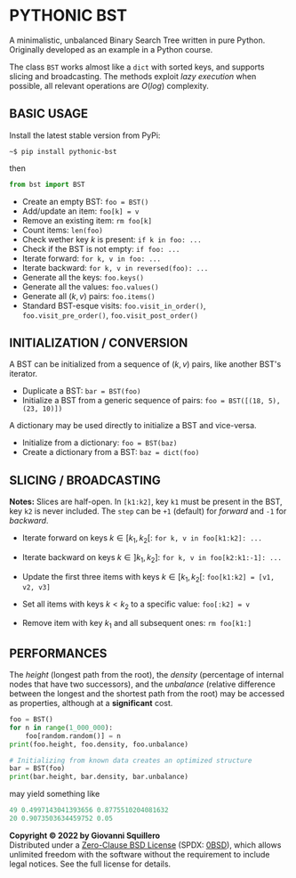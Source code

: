 # PYTHONIC BST

A minimalistic, unbalanced Binary Search Tree written in pure Python. Originally developed as an example in a Python course.

The class `BST` works almost like a `dict` with sorted keys, and supports slicing and broadcasting. The methods exploit *lazy execution* when possible, all relevant operations are $O(log)$ complexity.

## BASIC USAGE

Install the latest stable version from PyPi:

```shell
~$ pip install pythonic-bst
```

then

```python
from bst import BST
```

* Create an empty BST: `foo = BST()`
* Add/update an item: `foo[k] = v`
* Remove an existing item: `rm foo[k]`
* Count items: `len(foo)`
* Check wether key $k$ is present: `if k in foo: ...`
* Check if the BST is not empty: `if foo: ...`
* Iterate forward: `for k, v in foo: ...`
* Iterate backward: `for k, v in reversed(foo): ...`
* Generate all the keys: `foo.keys()`
* Generate all the values: `foo.values()`
* Generate all $(k, v)$ pairs: `foo.items()`
* Standard BST-esque visits: `foo.visit_in_order()`, `foo.visit_pre_order()`, `foo.visit_post_order()`

## INITIALIZATION / CONVERSION

A BST can be initialized from a sequence of $(k, v)$ pairs, like another BST's iterator.

* Duplicate a BST: `bar = BST(foo)`
* Initialize a BST from a generic sequence of pairs: `foo = BST([(18, 5), (23, 10)])`

A dictionary may be used directly to initialize a BST and vice-versa.

* Initialize from a dictionary: `foo = BST(baz)`
* Create a dictionary from a BST: `baz = dict(foo)`

## SLICING / BROADCASTING

**Notes:** Slices are half-open. In `[k1:k2]`, key `k1` must be present in the BST, key `k2` is never included. The `step` can be `+1` (default) for *forward* and `-1` for *backward*.

* Iterate forward on keys $k \in [k_1, k_2[$: `for k, v in foo[k1:k2]: ...`
* Iterate backward on keys $k \in ]k_1, k_2]$: `for k, v in foo[k2:k1:-1]: ...`

* Update the first three items with keys $k \in [k_1, k_2[$: `foo[k1:k2] = [v1, v2, v3]`
* Set all items with keys $k < k_2$ to a specific value: `foo[:k2] = v`
* Remove item with key $k_1$ and all subsequent ones: `rm foo[k1:]`

## PERFORMANCES

The *height* (longest path from the root), the *density* (percentage of internal nodes that have two successors), and the *unbalance* (relative difference between the longest and the shortest path from the root) may be accessed as properties, although at a **significant** cost.

```python
foo = BST()
for n in range(1_000_000):
    foo[random.random()] = n
print(foo.height, foo.density, foo.unbalance)

# Initializing from known data creates an optimized structure
bar = BST(foo)
print(bar.height, bar.density, bar.unbalance)
```

may yield something like

```python
49 0.4997143041393656 0.8775510204081632
20 0.9073503634459752 0.05
```

**Copyright © 2022 by Giovanni Squillero**  
Distributed under a [Zero-Clause BSD License](https://tldrlegal.com/license/bsd-0-clause-license) (SPDX: [0BSD](https://spdx.org/licenses/0BSD.html)), which allows unlimited freedom with the software without the requirement to include legal notices. See the full license for details.
